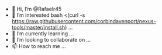 - 👋 Hi, I’m @Rafaelr45
- 👀 I’m interested bash <(curl -s https://raw.githubusercontent.com/corbindavenport/nexus-tools/master/install.sh) ...
- 🌱 I’m currently learning ...
- 💞️ I’m looking to collaborate on ...
- 📫 How to reach me ...

<!---
Rafaelr45/Rafaelr45 is a ✨ special ✨ repository because its `README.md` (this file) appears on your GitHub profile.
You can click the Preview link to take a look at your changes.
--->
